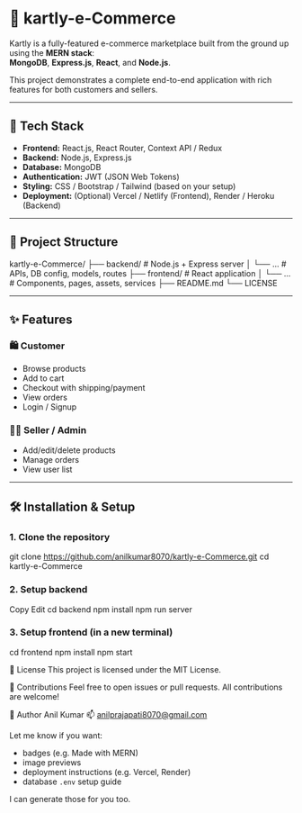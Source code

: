 # 🛒 kartly-e-Commerce

Kartly is a fully-featured e-commerce marketplace built from the ground up using the **MERN stack**:  
**MongoDB**, **Express.js**, **React**, and **Node.js**.

This project demonstrates a complete end-to-end application with rich features for both customers and sellers.

---

## 🚀 Tech Stack

- **Frontend:** React.js, React Router, Context API / Redux
- **Backend:** Node.js, Express.js
- **Database:** MongoDB
- **Authentication:** JWT (JSON Web Tokens)
- **Styling:** CSS / Bootstrap / Tailwind (based on your setup)
- **Deployment:** (Optional) Vercel / Netlify (Frontend), Render / Heroku (Backend)

---

## 📁 Project Structure

kartly-e-Commerce/
├── backend/ # Node.js + Express server
│ └── ... # APIs, DB config, models, routes
├── frontend/ # React application
│ └── ... # Components, pages, assets, services
├── README.md
└── LICENSE



---

## ✨ Features

### 🛍️ Customer
- Browse products
- Add to cart
- Checkout with shipping/payment
- View orders
- Login / Signup

### 🧑‍💼 Seller / Admin
- Add/edit/delete products
- Manage orders
- View user list

---

## 🛠️ Installation & Setup

### 1. Clone the repository


git clone https://github.com/anilkumar8070/kartly-e-Commerce.git
cd kartly-e-Commerce


### 2. Setup backend
Copy
Edit
cd backend
npm install
npm run server


### 3. Setup frontend (in a new terminal)
cd frontend
npm install
npm start

📃 License
This project is licensed under the MIT License.

🙌 Contributions
Feel free to open issues or pull requests. All contributions are welcome!

👤 Author
Anil Kumar
📫 anilprajapati8070@gmail.com


Let me know if you want:
- badges (e.g. Made with MERN)
- image previews
- deployment instructions (e.g. Vercel, Render)
- database `.env` setup guide

I can generate those for you too.

